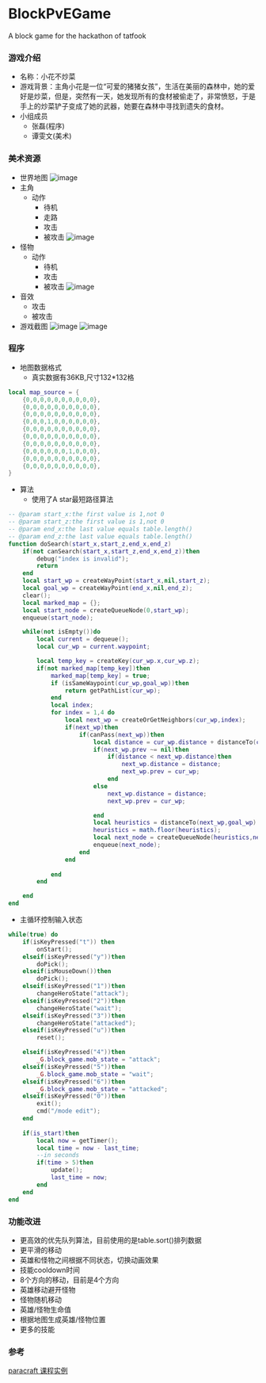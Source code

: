 # BlockPvEGame
A block game for the hackathon of tatfook
### 游戏介绍
- 名称：小花不炒菜
- 游戏背景：主角小花是一位“可爱的猪猪女孩”，生活在美丽的森林中，她的爱好是炒菜，但是，突然有一天，她发现所有的食材被偷走了，非常愤怒，于是手上的炒菜铲子变成了她的武器，她要在森林中寻找到遗失的食材。
- 小组成员
    - 张磊(程序)
    - 谭雯文(美术)
### 美术资源
 - 世界地图
![image](https://user-images.githubusercontent.com/5885941/42093752-0b0586c8-7be0-11e8-9339-1cae61e03139.png)
- 主角
    - 动作
        - 待机
        - 走路
        - 攻击
        - 被攻击
![image](https://user-images.githubusercontent.com/5885941/42093835-6459d346-7be0-11e8-9463-d7568d83da32.png)
- 怪物
    - 动作
        - 待机
        - 攻击
        - 被攻击 
![image](https://user-images.githubusercontent.com/5885941/42093897-8e77cc78-7be0-11e8-8d80-b509943b3ca0.png)
- 音效
    - 攻击
    - 被攻击 
- 游戏截图
![image](https://user-images.githubusercontent.com/5885941/42100936-326e7792-7bf4-11e8-9920-ca86f8227305.png)
![image](https://user-images.githubusercontent.com/5885941/42101178-df892026-7bf4-11e8-8165-6a49ba2334d8.png)

### 程序
 - 地图数据格式
    - 真实数据有36KB,尺寸132*132格
```lua
local map_source = {
    {0,0,0,0,0,0,0,0,0,0},
    {0,0,0,0,0,0,0,0,0,0},
    {0,0,0,0,0,0,0,0,0,0},
    {0,0,0,1,0,0,0,0,0,0},
    {0,0,0,0,0,0,0,0,0,0},
    {0,0,0,0,0,0,0,0,0,0},
    {0,0,0,0,0,0,0,0,0,0},
    {0,0,0,0,0,0,1,0,0,0},
    {0,0,0,0,0,0,0,0,0,0},
    {0,0,0,0,0,0,0,0,0,0},
}
```
- 算法
  - 使用了A star最短路径算法
```lua
-- @param start_x:the first value is 1,not 0
-- @param start_z:the first value is 1,not 0
-- @param end_x:the last value equals table.length()
-- @param end_z:the last value equals table.length()
function doSearch(start_x,start_z,end_x,end_z)
    if(not canSearch(start_x,start_z,end_x,end_z))then
        debug("index is invalid");
        return
    end
    local start_wp = createWayPoint(start_x,nil,start_z);
    local goal_wp = createWayPoint(end_x,nil,end_z);
    clear();
    local marked_map = {};
    local start_node = createQueueNode(0,start_wp);
    enqueue(start_node);

    while(not isEmpty())do
        local current = dequeue();
        local cur_wp = current.waypoint;

        local temp_key = createKey(cur_wp.x,cur_wp.z);
        if(not marked_map[temp_key])then
            marked_map[temp_key] = true;
            if (isSameWaypoint(cur_wp,goal_wp))then
                return getPathList(cur_wp);
            end
            local index;
            for index = 1,4 do
                local next_wp = createOrGetNeighbors(cur_wp,index);
                if(next_wp)then
                    if(canPass(next_wp))then
                        local distance = cur_wp.distance + distanceTo(cur_wp,next_wp);
                        if(next_wp.prev ~= nil)then
                            if(distance < next_wp.distance)then
                                next_wp.distance = distance;
                                next_wp.prev = cur_wp;
                            end
                        else
                            next_wp.distance = distance;
                            next_wp.prev = cur_wp;

                        end
                        local heuristics = distanceTo(next_wp,goal_wp) + distance;
                        heuristics = math.floor(heuristics);
                        local next_node = createQueueNode(heuristics,next_wp);
                        enqueue(next_node);
                    end
                end
                
            end
        end

    end
end
```
- 主循环控制输入状态
```lua 
while(true) do
    if(isKeyPressed("t")) then
        onStart();
    elseif(isKeyPressed("y"))then
        doPick();
    elseif(isMouseDown())then
        doPick();
    elseif(isKeyPressed("1"))then
        changeHeroState("attack");
    elseif(isKeyPressed("2"))then
        changeHeroState("wait");
    elseif(isKeyPressed("3"))then
        changeHeroState("attacked");
    elseif(isKeyPressed("u"))then
        reset();

    elseif(isKeyPressed("4"))then
        _G.block_game.mob_state = "attack";
    elseif(isKeyPressed("5"))then
        _G.block_game.mob_state = "wait";
    elseif(isKeyPressed("6"))then
        _G.block_game.mob_state = "attacked";
    elseif(isKeyPressed("0"))then
        exit();
        cmd("/mode edit");
    end
    
    if(is_start)then
        local now = getTimer();
        local time = now - last_time;
        --in seconds
        if(time > 5)then
            update();
            last_time = now;
        end
    end
end
```
### 功能改进
 - 更高效的优先队列算法，目前使用的是table.sort()排列数据
 - 更平滑的移动
 - 英雄和怪物之间根据不同状态，切换动画效果
 - 技能cooldown时间
 - 8个方向的移动，目前是4个方向
 - 英雄移动避开怪物
 - 怪物随机移动
 - 英雄/怪物生命值
 - 根据地图生成英雄/怪物位置
 - 更多的技能
### 参考
[paracraft 课程实例](https://keepwork.com/kecheng/cs/all)
